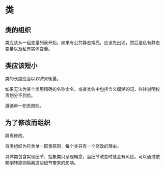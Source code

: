 # 类

## 类的组织

类应该从一组变量列表开始，如果有公共静态常亮，应该先出现，然后是私有静态变量以及私有实体变量。

## 类应该短小

类的长度应当以*权责*来衡量。

如果无法为某个类用精确的名称命名，或者类名中包括含义模糊的词，往往说明权责划分不到位。

遵循单一职责原则。

## 为了修改而组织

隔离修改。

将类组织为符合单一职责原则，每个类只有一个修改的理由。

具体类包含实现细节，抽象类只呈现概念，当细节改变时就会有风险，可以通过依赖倒转原则隔离这些细节带来的影响。
